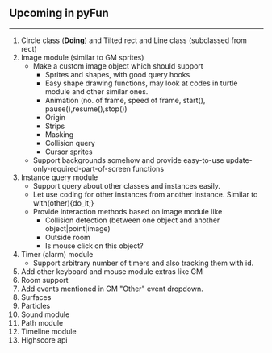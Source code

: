 Upcoming in pyFun
-----------------
***

1. Circle class (__Doing__) and Tilted rect and Line class (subclassed from rect)
2. Image module (similar to GM sprites)
    + Make a custom image object which should support
        + Sprites and shapes, with good query hooks
        + Easy shape drawing functions, may look at codes in turtle module and other similar ones.
        + Animation (no. of frame, speed of frame, start(), pause(),resume(),stop())
        + Origin
        + Strips
        + Masking
        + Collision query
        + Cursor sprites
    + Support backgrounds somehow and provide easy-to-use update-only-required-part-of-screen functions
3. Instance query module
    + Support query about other classes and instances easily.
    + Let use coding for other instances from another instance. Similar to with(other){do_it;}
    + Provide interaction methods based on image module like
         + Collision detection (between one object and another object|point|image)
         + Outside room
         + Is mouse click on this object?
4. Timer (alarm) module
    * Support arbitrary number of timers and also tracking them with id.
5. Add other keyboard and mouse module extras like GM
6. Room support
6. Add events mentioned in GM "Other" event dropdown.
7. Surfaces
8. Particles
9. Sound module
10. Path module
11. Timeline module
12. Highscore api
